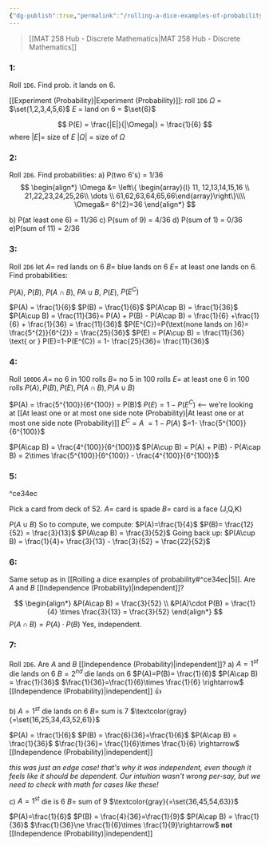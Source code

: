 ```yaml
---
{"dg-publish":true,"permalink":"/rolling-a-dice-examples-of-probability/","dgHomeLink":true,"dgPassFrontmatter":false,"dgShowLocalGraph":true}
---
```


> [[MAT 258 Hub - Discrete Mathematics|MAT 258 Hub - Discrete Mathematics]]

### 1:
Roll `1D6`. Find prob. it lands on 6.

[[Experiment (Probability)|Experiment (Probability)]]: roll `1D6`
$\Omega$ = $\set{1,2,3,4,5,6}$
$E$ = land on $6$ = $\set{6}$

$$
P(E) = \frac{|E|}{|\Omega|} = \frac{1}{6}
$$
where $|E| =$ size of $E$
$|\Omega|$ = size of $\Omega$

### 2:
Roll `2D6`. Find probabilities:
a) P(two 6's) = 1/36
$$
\begin{align*}
\Omega &=  \left\{ \begin{array}{l} 11, 12,13,14,15,16
\\
21,22,23,24,25,26\\
\dots
\\
61,62,63,64,65,66\end{array}\right\}\\\\
\Omega&= 6^{2}=36
\end{align*}
$$

b) P(at least one 6) = 11/36
c) P(sum of 9) = 4/36
d) P(sum of 1) = 0/36
e)P(sum of 11) = 2/36


### 3:
Roll `2D6` let
$A=$ red lands on 6
$B=$ blue lands on 6
$E =$ at least one lands on 6.
Find probabilities:

$P(A)$, $P(B)$, $P(A\cap B)$, $PA\cup B$, $P(E)$, $P(E^{C})$

$P(A) = \frac{1}{6}$
$P(B) = \frac{1}{6}$
$P(A\cap B) = \frac{1}{36}$
$P(A\cup B) = \frac{11}{36}= P(A) + P(B) - P(A\cap B) = \frac{1}{6} +\frac{1}{6} + \frac{1}{36} = \frac{11}{36}$
$P(E^{C})=P(\text{none lands on }6)= \frac{5^{2}}{6^{2}} = \frac{25}{36}$
$P(E) = P(A\cup B) = \frac{11}{36} \text{ or } P(E)=1-P(E^{C}) = 1- \frac{25}{36}= \frac{11}{36}$

### 4:
Roll `100D6`
$A=$ no 6 in 100 rolls
$B=$ no 5 in 100 rolls
$E=$ at least one 6 in 100 rolls
$P(A),P(B),P(E),P(A\cap B),P(A\cup B)$

$P(A) = \frac{5^{100}}{6^{100}} = P(B)$
$P(E) = 1-P(E^{C})$ <-- we're looking at [[At least one or at most one side note (Probability)|At least one or at most one side note (Probability)]] $E^{C}=A$
$=1-P(A)$
$=1- \frac{5^{100}}{6^{100}}$

$P(A\cap B) = \frac{4^{100}}{6^{100}}$
$P(A\cup B) = P(A) + P(B) - P(A\cap B) = 2\times \frac{5^{100}}{6^{100}} - \frac{4^{100}}{6^{100}}$

### 5:

^ce34ec

Pick a card from deck of 52.
$A=$ card is spade
$B=$ card is a face (J,Q,K)

$P(A\cup B)$
So to compute, we compute:
$P(A)=\frac{1}{4}$
$P(B)= \frac{12}{52} = \frac{3}{13}$
$P(A\cap B) = \frac{3}{52}$
Going back up:
$P(A\cup B) = \frac{1}{4}+ \frac{3}{13} - \frac{3}{52} = \frac{22}{52}$

### 6:
Same setup as in [[Rolling a dice examples of probability#^ce34ec|5]]. Are $A$ and $B$ [[Independence (Probability)|independent]]?

$$
\begin{align*}
&P(A\cap B) = \frac{3}{52} \\
&P(A)\cdot P(B) = \frac{1}{4} \times \frac{3}{13} = \frac{3}{52}
\end{align*}
$$
$P(A\cap B) = P(A)\cdot P(B)$
Yes, independent.

### 7:
Roll `2D6`. Are $A$ and $B$ [[Independence (Probability)|independent]]?
a)
$A = 1^{st}$ die lands on 6
$B=2^{nd}$ die lands on 6
$P(A)=P(B)= \frac{1}{6}$
$P(A\cap B) = \frac{1}{36}$
$\frac{1}{36}=\frac{1}{6}\times \frac{1}{6} \rightarrow$ [[Independence (Probability)|independent]] 👍

b)
$A=1^{st}$ die lands on 6
$B=$ sum is 7 $\textcolor{gray}{=\set{16,25,34,43,52,61}}$

$P(A) = \frac{1}{6}$
$P(B) = \frac{6}{36}=\frac{1}{6}$
$P(A\cap B) = \frac{1}{36}$
$\frac{1}{36}= \frac{1}{6}\times \frac{1}{6} \rightarrow$ [[Independence (Probability)|independent]]

*this was just an edge case! that's why it was independent, even though it feels like it should be dependent.
Our intuition wasn't wrong per-say, but we need to check with math for cases like these!*

c)
$A=1^{st}$ die is 6
$B=$ sum of 9 $\textcolor{gray}{=\set{36,45,54,63}}$

$P(A)=\frac{1}{6}$
$P(B) = \frac{4}{36}=\frac{1}{9}$
$P(A\cap B) = \frac{1}{36}$
$\frac{1}{36}\ne \frac{1}{6}\times \frac{1}{9}\rightarrow$ **not** [[Independence (Probability)|independent]]
